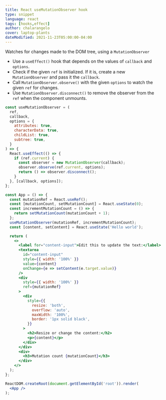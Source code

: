 ```yaml
---
title: React useMutationObserver hook
type: snippet
language: react
tags: [hooks,effect]
author: chalarangelo
cover: laptop-plants
dateModified: 2021-11-23T05:00:00-04:00
---
```


Watches for changes made to the DOM tree, using a `MutationObserver`

- Use a `useEffect()` hook that depends on the values of `callback` and `options`.
- Check if the given `ref` is initialized. If it is, create a new `MutationObserver` and pass it the `callback`.
- Call `MutationObserver.observe()` with the given `options` to watch the given `ref` for changes.
- Use `MutationObserver.disconnect()` to remove the observer from the `ref` when the component unmounts.

```jsx
const useMutationObserver = (
  ref,
  callback,
  options = {
    attributes: true,
    characterData: true,
    childList: true,
    subtree: true,
  }
) => {
  React.useEffect(() => {
    if (ref.current) {
      const observer = new MutationObserver(callback);
      observer.observe(ref.current, options);
      return () => observer.disconnect();
    }
  }, [callback, options]);
};
```

```jsx
const App = () => {
  const mutationRef = React.useRef();
  const [mutationCount, setMutationCount] = React.useState(0);
  const incrementMutationCount = () => {
    return setMutationCount(mutationCount + 1);
  };
  useMutationObserver(mutationRef, incrementMutationCount);
  const [content, setContent] = React.useState('Hello world');

  return (
    <>
      <label for="content-input">Edit this to update the text:</label>
      <textarea
        id="content-input"
        style={{ width: '100%' }}
        value={content}
        onChange={e => setContent(e.target.value)}
      />
      <div
        style={{ width: '100%' }}
        ref={mutationRef}
      >
        <div
          style={{
            resize: 'both',
            overflow: 'auto',
            maxWidth: '100%',
            border: '1px solid black',
          }}
        >
          <h2>Resize or change the content:</h2>
          <p>{content}</p>
        </div>
      </div>
      <div>
        <h3>Mutation count {mutationCount}</h3>
      </div>
    </>
  );
};

ReactDOM.createRoot(document.getElementById('root')).render(
  <App />
);
```
